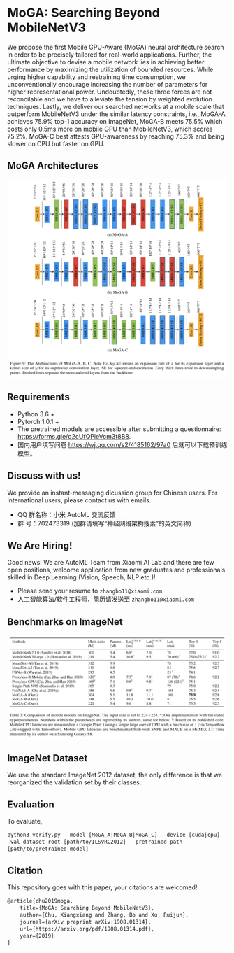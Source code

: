 # MoGA: Searching Beyond MobileNetV3

We propose the first Mobile GPU-Aware (MoGA) neural architecture search in order to be precisely tailored for real-world applications. Further, the ultimate objective to devise a mobile network lies in achieving better performance by maximizing the utilization of bounded resources. While urging higher capability and restraining time consumption, we unconventionally encourage increasing the number of parameters for higher representational power. Undoubtedly, these three forces are not reconcilable and we have to alleviate the tension by weighted evolution techniques. Lastly, we deliver our searched networks at a mobile scale that outperform MobileNetV3 under the similar latency constraints, i.e., MoGA-A achieves 75.9% top-1 accuracy on ImageNet, MoGA-B meets 75.5% which costs only 0.5ms more on mobile GPU than MobileNetV3, which scores 75.2%. MoGA-C best attests GPU-awareness by reaching 75.3% and being slower on CPU but faster on GPU.

## MoGA Architectures
![](images/moga_arch.png)

## Requirements
* Python 3.6 +
* Pytorch 1.0.1 +
* The pretrained models are accessible after submitting a questionnaire: https://forms.gle/o2cUfQPieVcm3t8B8.
* 国内用户填写问卷 https://wj.qq.com/s2/4185162/97a0 后就可以下载预训练模型。

## Discuss with us!

We provide an instant-messaging dicussion group for Chinese users. For international users, please contact us with emails.

* QQ 群名称：小米 AutoML 交流反馈
* 群   号：702473319 (加群请填写“神经网络架构搜索”的英文简称)

## We Are Hiring!

Good news! We are AutoML Team from Xiaomi AI Lab and there are few open positions, welcome application from new graduates and professionals skilled in Deep Learning (Vision, Speech, NLP etc.)!

* Please send your resume to `zhangbo11@xiaomi.com`
* 人工智能算法/软件工程师，简历请发送至 `zhangbo11@xiaomi.com`

## Benchmarks on ImageNet

![](images/specs.png)


## ImageNet Dataset

We use the standard ImageNet 2012 dataset, the only difference is that we reorganized the validation set by their classes. 

## Evaluation

To evaluate,

    python3 verify.py --model [MoGA_A|MoGA_B|MoGA_C] --device [cuda|cpu] --val-dataset-root [path/to/ILSVRC2012] --pretrained-path [path/to/pretrained_model]


## Citation

This repository goes with this paper, your citations are welcomed!

    @article{chu2019moga,
        title={MoGA: Searching Beyond MobileNetV3},
        author={Chu, Xiangxiang and Zhang, Bo and Xu, Ruijun},
        journal={arXiv preprint arXiv:1908.01314},
        url={https://arxiv.org/pdf/1908.01314.pdf},
        year={2019}
    }
